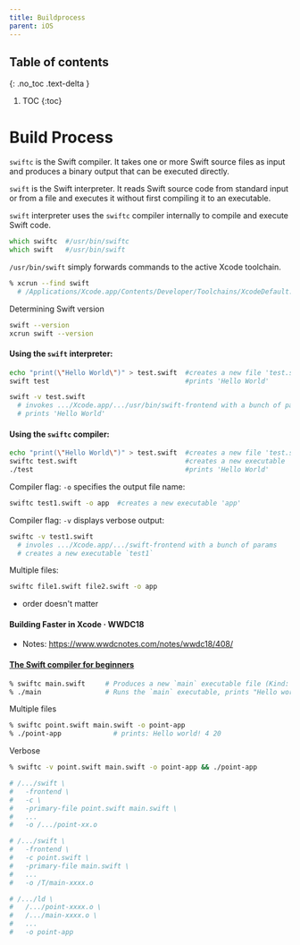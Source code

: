 ```yaml
---
title: Buildprocess
parent: iOS
---
```


## Table of contents
{: .no_toc .text-delta }

1. TOC
{:toc}

<!--- Everything above this is generated --->

# Build Process

`swiftc` is the Swift compiler. It takes one or more Swift source files as input and produces a binary output that can be executed directly.

`swift` is the Swift interpreter. It reads Swift source code from standard input or from a file and executes it without first compiling it to an executable. 

`swift` interpreter uses the `swiftc` compiler internally to compile and execute Swift code.

```zsh
which swiftc  #/usr/bin/swiftc
which swift   #/usr/bin/swift
```

`/usr/bin/swift` simply forwards commands to the active Xcode toolchain.

```zsh
% xcrun --find swift
  # /Applications/Xcode.app/Contents/Developer/Toolchains/XcodeDefault.xctoolchain/usr/bin/swift
```

Determining Swift version
```zsh
swift --version
xcrun swift --version
```

#### Using the `swift` interpreter:
```zsh
echo "print(\"Hello World\")" > test.swift  #creates a new file 'test.swift'
swift test                                  #prints 'Hello World'
```

```zsh
swift -v test.swift
  # invokes .../Xcode.app/.../usr/bin/swift-frontend with a bunch of params
  # prints 'Hello World'
```



#### Using the `swiftc` compiler:
```zsh
echo "print(\"Hello World\")" > test.swift  #creates a new file 'test.swift'
swiftc test.swift                           #creates a new executable 'test'
./test                                      #prints 'Hello World'
```



Compiler flag: `-o` specifies the output file name:
```zsh
swiftc test1.swift -o app  #creates a new executable 'app'
```

Compiler flag: `-v` displays verbose output:
```zsh
swiftc -v test1.swift
  # involes .../Xcode.app/.../swift-frontend with a bunch of params
  # creates a new executable `test1`
```

Multiple files:
```zsh
swiftc file1.swift file2.swift -o app
```
- order doesn't matter

#### Building Faster in Xcode · WWDC18
- Notes: https://www.wwdcnotes.com/notes/wwdc18/408/

#### [The Swift compiler for beginners](https://theswiftdev.com/the-swift-compiler-for-beginners/)

```zsh
% swiftc main.swift     # Produces a new `main` executable file (Kind: Unix Executable File).
% ./main                # Runs the `main` executable, prints "Hello world!".
```

Multiple files
```zsh
% swiftc point.swift main.swift -o point-app    
% ./point-app             # prints: Hello world! 4 20
```

Verbose
```zsh
% swiftc -v point.swift main.swift -o point-app && ./point-app

# /.../swift \
#   -frontend \
#   -c \
#   -primary-file point.swift main.swift \
#   ...
#   -o /.../point-xx.o

# /.../swift \
#   -frontend \
#   -c point.swift \
#   -primary-file main.swift \
#   ...
#   -o /T/main-xxxx.o

# /.../ld \
#   /.../point-xxxx.o \
#   /.../main-xxxx.o \
#   ...
#   -o point-app
```
